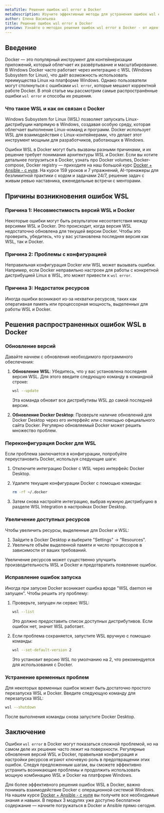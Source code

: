 ```yaml
---
metaTitle: Решение ошибок wsl error в Docker
metaDescription: Изучите эффективные методы для устранения ошибок wsl error в Docker. Эти советы помогут вам быстрее и проще решить проблемы при работе с контейнерами
author: Елена Васильева
title: Решение ошибок wsl error в Docker
preview: Узнайте о методах решения ошибок wsl error в Docker - от идентификации проблем до практических шагов для их устранения. Мы предлагаем ясные рекомендации и советы
---
```


## Введение

Docker — это популярный инструмент для контейнеризации приложений, который облегчает их развёртывание и масштабирование. В Windows Docker часто работает через интеграцию с WSL (Windows Subsystem for Linux), что даёт возможность использовать преимущества Linux на платформе Windows. Однако пользователи могут столкнуться с ошибками `wsl error`, которые мешают корректной работе Docker. В этой статье мы рассмотрим самые распространённые ошибки `wsl error` и способы их решения.

### Что такое WSL и как он связан с Docker

Windows Subsystem for Linux (WSL) позволяет запускать Linux-дистрибуции напрямую в Windows, создавая особую среду, которая облегчает выполнение Linux-команд и программ. Docker использует WSL для взаимодействия с Linux-контейнерами, что делает этот инструмент мощным для разработчиков, работающих в Windows.

Ошибки WSL в Docker могут быть вызваны разными причинами, и их решение требует понимания архитектуры WSL и Docker. Если вы хотите детальнее погрузиться в Docker, узнать про Docker volumes, Docker-compose, Docker registry — приходите на наш большой курс [Docker + Ansible - с нуля](https://purpleschool.ru/course/docker?utm_source=knowledgebase&utm_medium=text&utm_campaign=Reshenie_oshibok_wsl_error_v_Docker). На курсе 159 уроков и 7 упражнений, AI-тренажеры для безлимитной практики с кодом и задачами 24/7, решение задач с живым ревью наставника, еженедельные встречи с менторами.

## Причины возникновения ошибок WSL

### Причина 1: Несовместимость версий WSL и Docker

Некоторые ошибки могут быть результатом несоответствия между версиями WSL и Docker. Это происходит, когда версия WSL недостаточно обновлена для текущей версии Docker. Чтобы это проверить, убедитесь, что у вас установлена последняя версия как WSL, так и Docker.

### Причина 2: Проблемы с конфигурацией

Неправильная конфигурация Docker или WSL может вызывать ошибки. Например, если Docker неправильно настроен для работы с конкретной дистрибуцией Linux в WSL, это может привести к `wsl error`.

### Причина 3: Недостаток ресурсов

Иногда ошибки возникают из-за нехватки ресурсов, таких как оперативная память или процессорная мощность, выделенных для работы WSL и Docker.

## Решения распространенных ошибок WSL в Docker

### Обновление версий

Давайте начнем с обновления необходимого программного обеспечения:

1. **Обновление WSL**: Убедитесь, что у вас установлена последняя версия WSL. Для этого введите следующую команду в командной строке:

   ```bash
   wsl --update
   ```

   Эта команда обновит все дистрибутивы WSL до самой последней версии.

2. **Обновление Docker Desktop**: Проверьте наличие обновлений для Docker Desktop через его интерфейс или с помощью официального сайта Docker. Регулярно обновляемый Docker может решить множество проблем.

### Переконфигурация Docker для WSL

Если проблема заключается в конфигурации, попробуйте переустановить Docker, используя следующие шаги:

1. Отключите интеграцию Docker с WSL через интерфейс Docker Desktop.
2. Удалите текущие конфигурации Docker с помощью команды:

   ```bash
   rm -rf ~/.docker
   ```

3. Затем снова настройте интеграцию, выбрав нужную дистрибуцию в разделе WSL Integration в настройках Docker Desktop.

### Увеличение доступных ресурсов

Чтобы увеличить ресурсы, выделенные для Docker и WSL:

1. Зайдите в Docker Desktop и выберите "Settings" -> "Resources".
2. Увеличьте объём выделенной памяти и число процессоров в зависимости от ваших требований.

Увеличение ресурсов может существенно улучшить производительность WSL и Docker и предотвратить появление ошибок.

### Исправление ошибок запуска

Иногда при запуске Docker возникает ошибка вроде "WSL daemon не запущен". Чтобы решить эту проблему:

1. Проверьте, запущен ли сервис WSL:
   
   ```bash
   wsl --list
   ```

   Это должно предоставить список доступных дистрибутивов. Если ошибок нет, значит WSL работает.

2. Если проблема сохраняется, запустите WSL вручную с помощью команды:

   ```bash
   wsl --set-default-version 2
   ```

   Это установит версию WSL по умолчанию на 2, что рекомендуется для использования с Docker.

### Устранение временных проблем

Для некоторых временных ошибок может быть достаточно простого перезапуска WSL и Docker. Введите следующую команду для перезапуска WSL:

```bash
wsl --shutdown
```

После выполнения команды снова запустите Docker Desktop.

## Заключение

Ошибки `wsl error` в Docker могут показаться сложной проблемой, но на самом деле их решение часто лежит на поверхности. Регулярные обновления версий WSL и Docker, правильная конфигурация и настройки ресурсов играют ключевую роль в предотвращении этих ошибок. Следуя предложенным шагам, вы сможете эффективно устранить возникающие проблемы и продолжить использовать мощную комбинацию WSL и Docker на платформе Windows.

Для более эффективного решения ошибок WSL в Docker, важно понимать взаимодействие Docker с операционной системой Windows. На нашем курсе [Docker + Ansible - с нуля](https://purpleschool.ru/course/docker?utm_source=knowledgebase&utm_medium=text&utm_campaign=Reshenie_oshibok_wsl_error_v_Docker) вы получите все необходимые знания и навыки. В первых 3 модулях уже доступно бесплатное содержание — начните погружаться в Docker и Ansible прямо сегодня.
